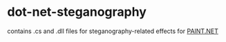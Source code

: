 # dot-net-steganography
contains .cs and .dll files for steganography-related effects for [PAINT.NET](https://www.getpaint.net/)